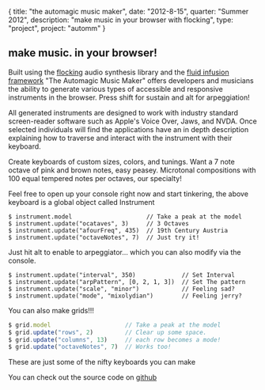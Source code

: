 {
  title: "the automagic music maker",
  date:  "2012-8-15",
  quarter: "Summer 2012",
  description: "make music in your browser with flocking",
  type: "project",
  project: "automm"
}

<!-- <div id="instrument">
    <div id="piano"></div>
</div> -->

## make music. in your browser!


Built using the [flocking](https://github.com/colinbdclark/Flocking) audio synthesis library and the [fluid infusion framework](http://fluidproject.org/) "The Automagic Music Maker" offers developers and musicians the ability to generate various types of accessible and responsive instruments in the browser. Press shift for sustain and alt for arpeggiation! 

All generated instruments are designed to work with industry standard screen-reader software such as Apple's Voice Over, Jaws, and NVDA. Once selected individuals will find the applications have an in depth description explaining how to traverse and interact with the instrument with their keyboard. 

Create keyboards of custom sizes, colors, and tunings. Want a 7 note octave of pink and brown notes, easy peasey. Microtonal compositions with 100 equal tempered notes per octaves, our specialty! 

Feel free to open up your console right now and start tinkering, the above keyboard is a global object called Instrument

```
$ instrument.model                     // Take a peak at the model
$ instrument.update("ocataves", 3)     // 3 Octaves
$ instrument.update("afourFreq", 435)  // 19th Century Austria
$ instrument.update("octaveNotes", 7)  // Just try it!
```

Just hit alt to enable to arpeggiator... which you can also modify via the console.

```
$ instrument.update("interval", 350)             // Set Interval
$ instrument.update("arpPattern", [0, 2, 1, 3])  // Set The pattern
$ instrument.update("scale", "minor")            // Feeling sad?
$ instrument.update("mode", "mixolydian")        // Feeling jerry?
```

You can also make grids!!!

<div id="gridFrame"></div>

```js
$ grid.model                     // Take a peak at the model
$ grid.update("rows", 2)         // Clear up some space.
$ grid.update("columns", 13)     // each row becomes a mode!
$ grid.update("octaveNotes", 7)  // Works too!
```

These are just some of the nifty keyboards you can make

<div>
    <div style="float:left; width:50%;" id="topleftpiano"></div>
    <div style="float:left; width:50%;" id="toprightpiano"></div>
</div>

<div>
    <div style="float:left; width:50%;" id="bottomleftpiano"></div>
    <div style="float:left; width:50%;" id="bottomrightpiano"></div>
</div>

You can check out the source code on [github](https://github.com/MylesBorins/piano)

<script src="/scripts/jquery/jquery.min.js"></script>    
<script src="/scripts/automm/flocking.min.js"></script>    
<script src="/scripts/automm/d3.v2.min.js"></script>
<script src="/scripts/automm/MyInfusion.min.js"></script>
<script src="/scripts/automm/dat.gui.js"></script>
<script src="/scripts/automm/automm.min.js"></script>
<script type/="text/javascript">
/*global jQuery, fluid*/
var automm = automm || {};
var demo = demo || {};
var grid = grid || {};
var instrument = instrument || {};

(function(){
    "use strict";
    
    var sticky = $("#sticky-social");
    sticky.attr('class', '');
    sticky.attr('id', 'header-image');
    sticky.empty();
    sticky.append('<div id="instrument"><div id="piano"></div></div>');
    
    instrument = automm.instrument("#instrument", {
        model: {
            firstNote: 60,
            octaves: 2,
            padding: 70,
            keys: {
            }
        }
    });
    
    grid = automm.instrument("#gridFrame", {
        model: {
            autoGrid: true,
            firstNote: 60,
            octaves: 2,
            padding: 0,
            keys: {
                white: {
                    fill: 'magenta',
                    stroke: 'black',
                    highlight: 'lime'
                },
                black: {
                    fill: 'cyan',
                    stroke: 'black',
                    highlight: 'maroon'
                }
            }
        }
    });
    demo.topleftpiano = automm.instrument("#topleftpiano", {
          model: {
              autoPiano: true,
              padding: 50,
              firstNote: 60,
              octaves: 4,
              octaveNotes: 10,
              keys: {
                  white: {
                      fill: 'white',
                      highlight: 'yellow'
                  },
                  black: {
                      fill: 'black',
                      highlight: 'yellow'
                  }
              }
          }
     });
     demo.toprightpiano = automm.instrument("#toprightpiano", {
           model: {
               autoPiano: true,
               padding: 50,
               firstNote: 60,
               octaveNotes: 11,
               octaves: 4,
               keys: {
                   white: {
                       fill: 'black',
                       highlight: 'yellow',
                       stroke: 'white'
                   },
                   black: {
                       fill: 'white',
                       highlight: 'orange',
                       Stroke: 'white'
                   }
               }
           }
      });

      demo.bottomleftpiano = automm.instrument("#bottomleftpiano", {
            model: {
                autoPiano: true,
                padding: 50,
                firstNote: 61,
                octaveNotes: 8,
                octaves: 2,
                keys: {
                    white: {
                        fill: 'LightSkyBlue',
                        highlight: 'purple'
                    },
                    black: {
                        fill: 'silver',
                        highlight: 'hotpink'
                    }
                }
            }
       });

       demo.bottomrightpiano = automm.instrument("#bottomrightpiano", {
             model: {
                 autoPiano: true,
                 padding: 50,
                 firstNote: 64,
                 octaveNotes: 8,
                 octaves: 2,
                 keys: {
                     white: {
                         fill: 'purple',
                         highlight: 'LightSkyBlue'
                     },
                     black: {
                         fill: 'hotpink',
                         highlight: 'silver'
                     }
                 }
             }
        });
}());
</script>  